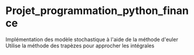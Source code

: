 # Projet_programmation_python_finance
Implémentation des modèle stochastique à l'aide de la méthode d'euler <br>
Utilise la méthode des trapèzes pour approcher les intégrales
